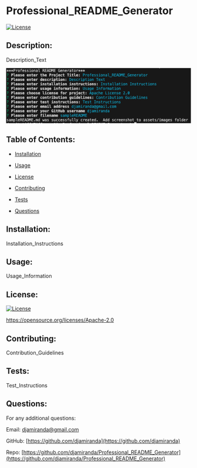 # Professional_README_Generator
  [![License](https://img.shields.io/badge/License-Apache%202.0-blue.svg)](https://opensource.org/licenses/Apache-2.0)
  
  ## Description:
  Description_Text

  ![screenshot.png from assets/images should be here](./assets/images/screenshot.png)
  
  ## Table of Contents:
  - [Installation](#Installation)

  - [Usage](#Usage)
  
 * [License](#license)

  - [Contributing](#Contributing)
  
  - [Tests](#Tests)

  - [Questions](#Questions)

  ## Installation:
  Installation_Instructions
  
  ## Usage:
  Usage_Information
  
  ## License:
[![License](https://img.shields.io/badge/License-Apache%202.0-blue.svg)](https://opensource.org/licenses/Apache-2.0)

https://opensource.org/licenses/Apache-2.0

  ## Contributing:
  Contribution_Guidelines
  
  ## Tests:
  Test_Instructions
  
  ## Questions:
  
  For any additional questions:
  
  Email:
  djamiranda@gmail.com
  
  GitHub:
  [https://github.com/djamiranda](https://github.com/djamiranda)
  
  Repo:
  [https://github.com/djamiranda/Professional_README_Generator](https://github.com/djamiranda/Professional_README_Generator)

